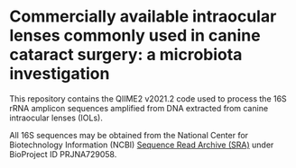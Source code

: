 # Commercially available intraocular lenses commonly used in canine cataract surgery: a microbiota investigation
This repository contains the QIIME2 v2021.2 code used to process the 16S rRNA amplicon sequences amplified from DNA extracted from canine intraocular lenses (IOLs).

All 16S sequences may be obtained from the National Center for Biotechnology Information (NCBI) [Sequence Read Archive (SRA)](https://www.ncbi.nlm.nih.gov/sra)  under BioProject ID PRJNA729058.

